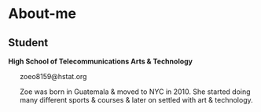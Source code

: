# About-me
## Student
**High School of Telecommunications Arts & Technology**
<ul> zoeo8159@hstat.org </ul>
<ul> Zoe was born in Guatemala & moved to NYC in 2010. She started doing many different sports & courses & later on settled with art & technology.</ul>
